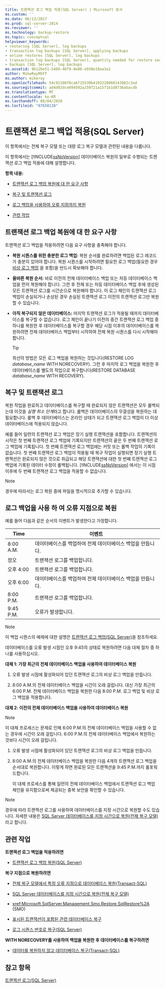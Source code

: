 ```yaml
---
title: 트랜잭션 로그 백업 적용(SQL Server) | Microsoft 문서
ms.custom: ''
ms.date: 06/13/2017
ms.prod: sql-server-2014
ms.reviewer: ''
ms.technology: backup-restore
ms.topic: conceptual
helpviewer_keywords:
- restoring [SQL Server], log backups
- transaction log backups [SQL Server], applying backups
- online restores [SQL Server], log backups
- transaction log backups [SQL Server], quantity needed for restore sequence
- backups [SQL Server], log backups
ms.assetid: 9b12be51-5469-46f9-8e86-e938e10aa3a1
author: MikeRayMSFT
ms.author: mikeray
ms.openlocfilehash: 54c91106f8ca6f15539b4103220860143882c3ad
ms.sourcegitcommit: ad4d92dce894592a259721a1571b1d8736abacdb
ms.translationtype: MT
ms.contentlocale: ko-KR
ms.lasthandoff: 08/04/2020
ms.locfileid: "87650138"
---
```

# <a name="apply-transaction-log-backups-sql-server"></a>트랜잭션 로그 백업 적용(SQL Server)
  이 항목에서는 전체 복구 모델 또는 대량 로그 복구 모델과 관련된 내용을 다룹니다.  
  
 이 항목에서는 [!INCLUDE[ssNoVersion](../../includes/ssnoversion-md.md)] 데이터베이스 복원의 일부로 수행되는 트랜잭션 로그 백업 적용에 대해 설명합니다.  
  
 **항목 내용:**  
  
-   [트랜잭션 로그 백업 복원에 대 한 요구 사항](#Requirements)  
  
-   [복구 및 트랜잭션 로그](#RecoveryAndTlogs)  
  
-   [로그 백업을 사용하여 오류 지점까지 복원](#PITrestore)  
  
-   [관련 작업](#RelatedTasks)  
  
##  <a name="requirements-for-restoring-transaction-log-backups"></a><a name="Requirements"></a>트랜잭션 로그 백업 복원에 대 한 요구 사항  
 트랜잭션 로그 백업을 적용하려면 다음 요구 사항을 충족해야 합니다.  
  
-   **복원 시퀀스를 위한 충분한 로그 백업:** 복원 순서를 완료하려면 백업된 로그 레코드가 충분히 있어야 합니다. 복원 시퀀스를 시작하려면 필요한 로그 백업(필요한 경우 [비상 로그 백업](tail-log-backups-sql-server.md) 을 포함)을 반드시 확보해야 합니다.  
  
-   **올바른 복원 순서:**  바로 이전의 전체 데이터베이스 백업 또는 차등 데이터베이스 백업을 먼저 복원해야 합니다. 그런 후 전체 또는 차등 데이터베이스 백업 후에 생성된 모든 트랜잭션 로그를 시간순으로 복원해야 합니다. 이 로그 체인의 트랜잭션 로그 백업이 손실되거나 손상된 경우 손실된 트랜잭션 로그 이전의 트랜잭션 로그만 복원할 수 있습니다.  
  
-   **아직 복구되지 않은 데이터베이스:**  마지막 트랜잭션 로그가 적용될 때까지 데이터베이스를 복구할 수 없습니다. 로그 체인이 끝나기 이전의 중간 트랜잭션 로그 백업 중 하나를 복원한 후 데이터베이스를 복구할 경우 해당 시점 이후의 데이터베이스를 복원하려면 전체 데이터베이스 백업부터 시작하여 전체 복원 시퀀스를 다시 시작해야 합니다.  
  
    > [!TIP]  
    >  최선의 방법은 모든 로그 백업을 복원하는 것입니다(RESTORE LOG *database_name* WITH NORECOVERY). 그런 후 마지막 로그 백업을 복원한 후 데이터베이스를 별도의 작업으로 복구합니다(RESTORE DATABASE *database_name* WITH RECOVERY).  
  
##  <a name="recovery-and-transaction-logs"></a><a name="RecoveryAndTlogs"></a>복구 및 트랜잭션 로그  
 복원 작업을 완료하고 데이터베이스를 복구할 때 완료되지 않은 트랜잭션은 모두 롤백되는데 이것을 *실행 취소 단계*라고 합니다. 롤백은 데이터베이스의 무결성을 복원하는 데 필요합니다. 롤백 후 데이터베이스는 온라인 상태가 되고 트랜잭션 로그 백업이 더 이상 데이터베이스에 적용되지 않습니다.  
  
 예를 들어 일련의 트랜잭션 로그 백업은 장기 실행 트랜잭션을 포함합니다. 트랜잭션의 시작은 첫 번째 트랜잭션 로그 백업에 기록되지만 트랜잭션의 끝은 두 번째 트랜잭션 로그 백업에 기록됩니다. 첫 번째 트랜잭션 로그 백업에는 커밋 또는 롤백 작업의 기록이 없습니다. 첫 번째 트랜잭션 로그 백업이 적용될 때 복구 작업이 실행되면 장기 실행 트랜잭션은 완료되지 않은 것으로 취급되고 해당 트랜잭션에 대한 첫 번째 트랜잭션 로그 백업에 기록된 데이터 수정이 롤백됩니다. [!INCLUDE[ssNoVersion](../../includes/ssnoversion-md.md)] 에서는 이 시점 이후에 두 번째 트랜잭션 로그 백업을 적용할 수 없습니다.  
  
> [!NOTE]  
>  경우에 따라서는 로그 복원 중에 파일을 명시적으로 추가할 수 있습니다.  
  
##  <a name="using-log-backups-to-restore-to-the-point-of-failure"></a><a name="PITrestore"></a>로그 백업을 사용 하 여 오류 지점으로 복원  
 예를 들어 다음과 같은 순서의 이벤트가 발생한다고 가정합니다.  
  
|Time|이벤트|  
|----------|-----------|  
|8:00 A.M.|데이터베이스를 백업하여 전체 데이터베이스 백업을 만듭니다.|  
|정오|트랜잭션 로그를 백업합니다.|  
|오후 4:00|트랜잭션 로그를 백업합니다.|  
|오후 6:00|데이터베이스를 백업하여 전체 데이터베이스 백업을 만듭니다.|  
|8:00 P.M.|트랜잭션 로그를 백업합니다.|  
|9:45 P.M.|오류가 발생합니다.|  
  
> [!NOTE]  
>  이 백업 시퀀스의 예제에 대한 설명은 [트랜잭션 로그 백업&#40;SQL Server&#41;](transaction-log-backups-sql-server.md)을 참조하세요.  
  
 데이터베이스를 오류 발생 시점인 오후 9:45의 상태로 복원하려면 다음 대체 절차 중 하나를 사용하십시오.  
  
 **대체 1: 가장 최근의 전체 데이터베이스 백업을 사용하여 데이터베이스 복원**  
  
1.  오류 발생 시점에 활성화되어 있던 트랜잭션 로그의 비상 로그 백업을 만듭니다.  
  
2.  8:00 A.M.의 전체 데이터베이스 백업을 시간이 오래 걸립니다. 대신 가장 최근의 6:00 P.M. 전체 데이터베이스 백업을 복원한 다음 8:00 P.M. 로그 백업 및 비상 로그 백업을 적용합니다.  
  
 **대체 2: 이전의 전체 데이터베이스 백업을 사용하여 데이터베이스 복원**  
  
> [!NOTE]  
>  이 대체 프로세스는 문제로 인해 6:00 P.M.의 전체 데이터베이스 백업을 사용할 수 없는 경우에 시간이 오래 걸립니다. 6:00 P.M.의 전체 데이터베이스 백업에서 복원하는 것보다 시간이 오래 걸립니다.  
  
1.  오류 발생 시점에 활성화되어 있던 트랜잭션 로그의 비상 로그 백업을 만듭니다.  
  
2.  8:00 A.M.의 전체 데이터베이스 백업을 복원한 다음 4개의 트랜잭션 로그 백업을 순서대로 복원합니다. 이렇게 하면 완료된 모든 트랜잭션을 9:45 P.M.까지 롤포워드합니다.  
  
     이 대체 프로세스를 통해 일련의 전체 데이터베이스 백업에서 트랜잭션 로그 백업 체인을 유지함으로써 제공되는 중복 보안을 확인할 수 있습니다.  
  
> [!NOTE]  
>  경우에 따라 트랜잭션 로그를 사용하여 데이터베이스를 지정 시간으로 복원할 수도 있습니다. 자세한 내용은 [SQL Server 데이터베이스를 지정 시간으로 복원&#40;전체 복구 모델&#41;](restore-a-sql-server-database-to-a-point-in-time-full-recovery-model.md)라고 합니다.  
  
##  <a name="related-tasks"></a><a name="RelatedTasks"></a> 관련 작업  
 **트랜잭션 로그 백업을 적용하려면**  
  
-   [트랜잭션 로그 백업 복원&#40;SQL Server&#41;](restore-a-transaction-log-backup-sql-server.md)  
  
 **복구 지점으로 복원하려면**  
  
-   [전체 복구 모델에서 특정 오류 지점으로 데이터베이스 복원&#40;Transact-SQL&#41;](restore-database-to-point-of-failure-full-recovery.md)  
  
-   [SQL Server 데이터베이스를 지정 시간으로 복원&#40;전체 복구 모델&#41;](restore-a-sql-server-database-to-a-point-in-time-full-recovery-model.md)  
  
-   <xref:Microsoft.SqlServer.Management.Smo.Restore.SqlRestore%2A> (SMO)  
  
-   [표시된 트랜잭션이 포함된 관련 데이터베이스 복구](recovery-of-related-databases-that-contain-marked-transaction.md)  
  
-   [로그 시퀀스 번호로 복구&#40;SQL Server&#41;](recover-to-a-log-sequence-number-sql-server.md)  
  
 **WITH NORECOVERY를 사용하여 백업을 복원한 후 데이터베이스를 복구하려면**  
  
-   [데이터를 복원하지 않고 데이터베이스 복구&#40;Transact-SQL&#41;](recover-a-database-without-restoring-data-transact-sql.md)  
  
## <a name="see-also"></a>참고 항목  
 [트랜잭션 로그&#40;SQL Server&#41;](../logs/the-transaction-log-sql-server.md)  
  
  
